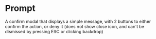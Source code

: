 # Prompt

A confirm modal that displays a simple message, with 2 buttons to either confirm the action, or deny it (does not show close icon, and
can't be dismissed by pressing ESC or clicking backdrop)